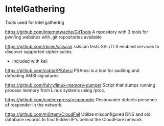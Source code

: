 # IntelGathering
Tools used for intel gathering


https://github.com/internetwache/GitTools
A repository with 3 tools for pwn'ing websites with .git repositories available

https://github.com/rbsec/sslscan
sslscan tests SSL/TLS enabled services to discover supported cipher suites
* included with kali

https://github.com/cobbr/PSAmsi
PSAmsi is a tool for auditing and defeating AMSI signatures.

https://github.com/fuhry/linux-memory-dumper
Script that dumps running process memory from Linux systems using /proc.

https://github.com/codeexpress/respounder
Respounder detects presence of responder in the network.

https://github.com/m0rtem/CloudFail
Utilize misconfigured DNS and old database records to find hidden IP's behind the CloudFlare network
